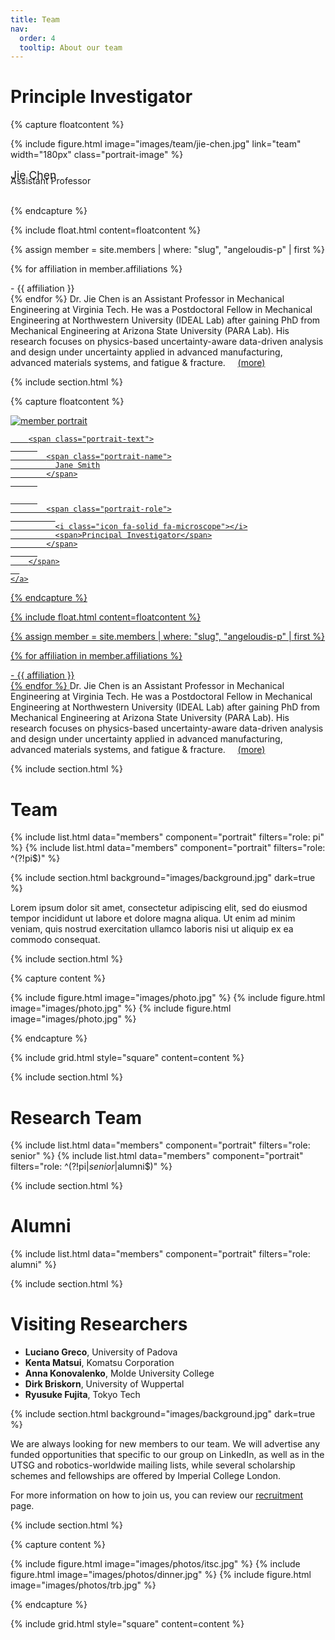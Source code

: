 ```yaml
---
title: Team
nav:
  order: 4
  tooltip: About our team
---
```



<!-- <h1><a style="text-decoration: none; color: inherit;" href="/members/angeloudis-p.html">Director</a></h1> -->
# Principle Investigator
{% capture floatcontent %}

  <!-- Avatar -->
  {%
  include figure.html
  image="images/team/jie-chen.jpg"
  link="team"
  width="180px"
  class="portrait-image"
%}

 <!-- Name & Role -->
  <div class="text-center" style="margin-top:0px; font-weight: var(--bold); font-size: 1.1rem" > Jie Chen </div> 
  <div class="text-center" style="margin-top: -10px"> Assistant Professor  </div> <br>

{% endcapture %}

{% include float.html content=floatcontent %}


{% assign member = site.members | where: "slug", "angeloudis-p" | first %}

{% for affiliation in member.affiliations %}
<p style="margin: 0.1px; "> -  {{ affiliation }} </p>
{% endfor %}


<a style="text-decoration: none; color: inherit;" href="/members/angeloudis-p.html">
Dr. Jie Chen is an Assistant Professor in Mechanical Engineering at Virginia Tech. He was a Postdoctoral Fellow in Mechanical Engineering at Northwestern University (IDEAL Lab) after gaining PhD from Mechanical Engineering at Arizona State University (PARA Lab). His research focuses on physics-based uncertainty-aware data-driven analysis and design under uncertainty applied in advanced manufacturing, advanced materials systems, and fatigue & fracture. &nbsp;&nbsp;&nbsp;
 <a href="/members/angeloudis-p.html">(more)</a>









{% include section.html %}

{% capture floatcontent %}


  <div class="portrait-wrapper">
    <a href="/sead/members/jane-smith.html" class="portrait" data-style="" aria-label="Jane Smith">
      <img src="/sead/images/team/jie-chen.jpg" class="portrait-image" alt="member portrait" loading="lazy" onerror="this.src = '/sead/images/fallback.svg'; this.onerror = null;">
  
      
        <span class="portrait-text">
          
            <span class="portrait-name">
              Jane Smith
            </span>
          
  
          
            <span class="portrait-role">
              
              <i class="icon fa-solid fa-microscope"></i>
              <span>Principal Investigator</span>
            </span>
          
        </span>
      
    </a>
  </div>

{% endcapture %}

{% include float.html content=floatcontent %}


{% assign member = site.members | where: "slug", "angeloudis-p" | first %}

{% for affiliation in member.affiliations %}
<p style="margin: 0.1px; "> -  {{ affiliation }} </p>
{% endfor %}


<a style="text-decoration: none; color: inherit;" href="/members/angeloudis-p.html">
Dr. Jie Chen is an Assistant Professor in Mechanical Engineering at Virginia Tech. He was a Postdoctoral Fellow in Mechanical Engineering at Northwestern University (IDEAL Lab) after gaining PhD from Mechanical Engineering at Arizona State University (PARA Lab). His research focuses on physics-based uncertainty-aware data-driven analysis and design under uncertainty applied in advanced manufacturing, advanced materials systems, and fatigue & fracture. &nbsp;&nbsp;&nbsp;
 <a href="/members/angeloudis-p.html">(more)</a>











 



{% include section.html %}
# Team

{% include list.html data="members" component="portrait" filters="role: pi" %}
{% include list.html data="members" component="portrait" filters="role: ^(?!pi$)" %}

{% include section.html background="images/background.jpg" dark=true %}

Lorem ipsum dolor sit amet, consectetur adipiscing elit, sed do eiusmod tempor
incididunt ut labore et dolore magna aliqua. Ut enim ad minim veniam, quis
nostrud exercitation ullamco laboris nisi ut aliquip ex ea commodo consequat.

{% include section.html %}

{% capture content %}

{% include figure.html image="images/photo.jpg" %}
{% include figure.html image="images/photo.jpg" %}
{% include figure.html image="images/photo.jpg" %}

{% endcapture %}

{% include grid.html style="square" content=content %}


















{% include section.html %}

# Research Team


{% include list.html data="members" component="portrait" filters="role: senior" %}
{% include list.html data="members" component="portrait" filters="role: ^(?!pi$|senior$|alumni$)" %}

{% include section.html %}

# Alumni

{% include list.html data="members" component="portrait" filters="role: alumni" %}

{% include section.html %}

# Visiting Researchers

- **Luciano Greco**,  University of Padova
- **Kenta Matsui**, Komatsu Corporation
- **Anna Konovalenko**, Molde University College
- **Dirk Briskorn**, University of Wuppertal
- **Ryusuke Fujita**, Tokyo Tech

 

{% include section.html background="images/background.jpg" dark=true %}

 We are always looking for new members to our team. We will advertise any funded opportunities that specific to our group on LinkedIn, as well as in the UTSG and robotics-worldwide mailing lists, while several scholarship schemes and fellowships are offered by Imperial College London. 
 
 For more information on how to join us, you can review our [recruitment](/apply/) page. 

{% include section.html %}

{% capture content %}

{% include figure.html image="images/photos/itsc.jpg" %}
{% include figure.html image="images/photos/dinner.jpg" %}
{% include figure.html image="images/photos/trb.jpg" %}

{% endcapture %}

{% include grid.html style="square" content=content %}
